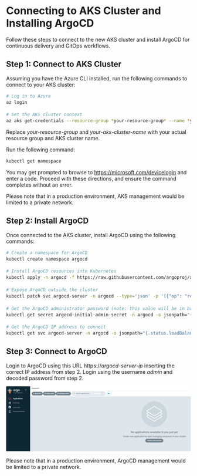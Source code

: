 # Connecting to AKS Cluster and Installing ArgoCD

Follow these steps to connect to the new AKS cluster and install ArgoCD for continuous delivery and GitOps workflows.

## Step 1: Connect to AKS Cluster

Assuming you have the Azure CLI installed, run the following commands to connect to your AKS cluster:

```bash
# Log in to Azure
az login

# Set the AKS cluster context
az aks get-credentials --resource-group *your-resource-group* --name *your-aks-cluster-name*
```

Replace *your-resource-group* and *your-aks-cluster-name* with your actual resource group and AKS cluster name.

Run the following command:

```bash
kubectl get namespace
```

You may get prompted to browse to https://microsoft.com/devicelogin and enter a code. Proceed with these directions, and ensure the command completes without an error.

Please note that in a production environment, AKS management would be limited to a private network.

## Step 2: Install ArgoCD

Once connected to the AKS cluster, install ArgoCD using the following commands:

```bash
# Create a namespace for ArgoCD
kubectl create namespace argocd

# Install ArgoCD resources into Kubernetes
kubectl apply -n argocd -f https://raw.githubusercontent.com/argoproj/argo-cd/stable/manifests/install.yaml

# Expose ArgoCD outside the cluster
kubectl patch svc argocd-server -n argocd --type='json' -p '[{"op": "replace", "path": "/spec/type", "value": "LoadBalancer"}]'

# Get the ArgoCD administrator password (note: this value will be in base 64. [Decode it](https://www.base64decode.org/) from base 64 to get the raw password)
kubectl get secret argocd-initial-admin-secret -n argocd -o jsonpath="{.data.password}"

# Get the ArgoCD IP address to connect
kubectl get svc argocd-server -n argocd -o jsonpath="{.status.loadBalancer.ingress[0].ip}"
```

## Step 3: Connect to ArgoCD

Login to ArgoCD using this URL https://*argocd-server-ip* inserting the correct IP address from step 2. Login using the username *admin* and decoded password from step 2.


![ArgoCD Homepage](Resources/ArgoCdHomepage.png)


Please note that in a production environment, ArgoCD management would be limited to a private network.